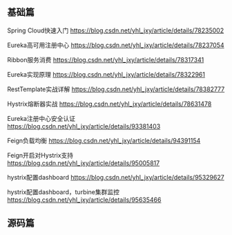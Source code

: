 ## 基础篇

Spring Cloud快速入门 https://blog.csdn.net/yhl_jxy/article/details/78235002

Eureka高可用注册中心 https://blog.csdn.net/yhl_jxy/article/details/78237054

Ribbon服务消费 https://blog.csdn.net/yhl_jxy/article/details/78317341

Eureka实现原理 https://blog.csdn.net/yhl_jxy/article/details/78322961

RestTemplate实战详解 https://blog.csdn.net/yhl_jxy/article/details/78382777

Hystrix熔断器实战 https://blog.csdn.net/yhl_jxy/article/details/78631478

Eureka注册中心安全认证 https://blog.csdn.net/yhl_jxy/article/details/93381403

Feign负载均衡 https://blog.csdn.net/yhl_jxy/article/details/94391154

Feign开启对Hystrix支持 https://blog.csdn.net/yhl_jxy/article/details/95005817

hystrix配置dashboard https://blog.csdn.net/yhl_jxy/article/details/95329627

hystrix配置dashboard，turbine集群监控 https://blog.csdn.net/yhl_jxy/article/details/95635466

## 源码篇
